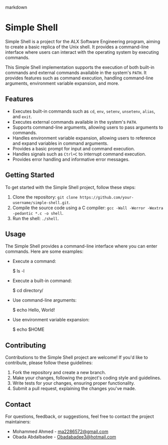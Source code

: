 markdown
# Simple Shell

Simple Shell is a project for the ALX Software Engineering program, aiming to create a basic replica of the Unix shell. It provides a command-line interface where users can interact with the operating system by executing commands.

This Simple Shell implementation supports the execution of both built-in commands and external commands available in the system's `PATH`. It provides features such as command execution, handling command-line arguments, environment variable expansion, and more.

## Features

- Executes built-in commands such as `cd`, `env`, `setenv`, `unsetenv`, `alias`, and `exit`.
- Executes external commands available in the system's `PATH`.
- Supports command-line arguments, allowing users to pass arguments to commands.
- Handles environment variable expansion, allowing users to reference and expand variables in command arguments.
- Provides a basic prompt for input and command execution.
- Handles signals such as `Ctrl+C` to interrupt command execution.
- Provides error handling and informative error messages.

## Getting Started

To get started with the Simple Shell project, follow these steps:

1. Clone the repository: `git clone https://github.com/your-username/simple-shell.git`.
2. Compile the source code using a C compiler: `gcc -Wall -Werror -Wextra -pedantic *.c -o shell`.
3. Run the shell: `./shell`.

## Usage

The Simple Shell provides a command-line interface where you can enter commands. Here are some examples:

- Execute a command:
  
  $ ls -l
  

- Execute a built-in command:
  
  $ cd directory/
  

- Use command-line arguments:
  
  $ echo Hello, World!
  

- Use environment variable expansion:
  
  $ echo $HOME

## Contributing

Contributions to the Simple Shell project are welcome! If you'd like to contribute, please follow these guidelines:

1. Fork the repository and create a new branch.
2. Make your changes, following the project's coding style and guidelines.
3. Write tests for your changes, ensuring proper functionality.
4. Submit a pull request, explaining the changes you've made.

## Contact

For questions, feedback, or suggestions, feel free to contact the project maintainers:

- Mohammed Ahmed - ma2286572@gmail.com
- Obada Abdalbadee - Obadabadee3@hotmail.com
